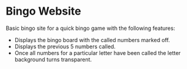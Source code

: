 # Bingo Website

Basic bingo site for a quick bingo game with the following features:
* Displays the bingo board with the called numbers marked off.
* Displays the previous 5 numbers called.
* Once all numbers for a particular letter have been called the letter background turns transparent.
